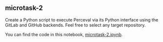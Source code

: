 ## microtask-2

Create a Python script to execute Perceval via its Python interface using the GitLab and GitHub backends. Feel free to select any target repository.

You can find the code in this notebook, [microtask-2.ipynb](microtask-2.ipynb).
